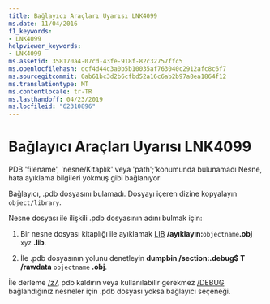 ```yaml
---
title: Bağlayıcı Araçları Uyarısı LNK4099
ms.date: 11/04/2016
f1_keywords:
- LNK4099
helpviewer_keywords:
- LNK4099
ms.assetid: 358170a4-07cd-43fe-918f-82c32757ffc5
ms.openlocfilehash: dcf4d44c3a0b5b10035af763040c2912afc8c6f7
ms.sourcegitcommit: 0ab61bc3d2b6cfbd52a16c6ab2b97a8ea1864f12
ms.translationtype: MT
ms.contentlocale: tr-TR
ms.lasthandoff: 04/23/2019
ms.locfileid: "62310896"
---
```

# <a name="linker-tools-warning-lnk4099"></a>Bağlayıcı Araçları Uyarısı LNK4099

PDB 'filename', 'nesne/Kitaplık' veya 'path';'konumunda bulunamadı Nesne, hata ayıklama bilgileri yokmuş gibi bağlanıyor

Bağlayıcı, .pdb dosyasını bulamadı. Dosyayı içeren dizine kopyalayın `object/library`.

Nesne dosyası ile ilişkili .pdb dosyasının adını bulmak için:

1. Bir nesne dosyası kitaplığı ile ayıklamak [LIB](../../build/reference/lib-reference.md) **/ayıklayın:**`objectname`**.obj** `xyz` **.lib**.

1. İle .pdb dosyasının yolunu denetleyin **dumpbin /section:.debug$ T /rawdata** `objectname` **.obj**.

İle derleme [/z7](../../build/reference/z7-zi-zi-debug-information-format.md), pdb kaldırın veya kullanılabilir gerekmez [/DEBUG](../../build/reference/debug-generate-debug-info.md) bağlandığınız nesneler için .pdb dosyası yoksa bağlayıcı seçeneği.